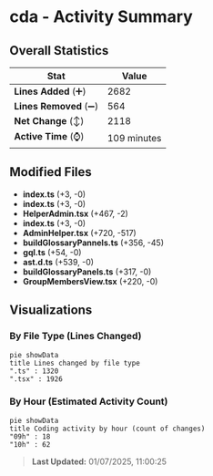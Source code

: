 # cda - Activity Summary 

## Overall Statistics

| Stat                   | Value                                                             |
| ---------------------- | ----------------------------------------------------------------- |
| **Lines Added** (➕)   | 2682                                          |
| **Lines Removed** (➖) | 564                                        |
| **Net Change** (↕)    | 2118                |
| **Active Time** (⌚)   | 109 minutes |


## Modified Files
- **index.ts** (+3, -0)
- **index.ts** (+3, -0)
- **HelperAdmin.tsx** (+467, -2)
- **index.ts** (+3, -0)
- **AdminHelper.tsx** (+720, -517)
- **buildGlossaryPannels.ts** (+356, -45)
- **gql.ts** (+54, -0)
- **ast.d.ts** (+539, -0)
- **buildGlossaryPanels.ts** (+317, -0)
- **GroupMembersView.tsx** (+220, -0)

## Visualizations

### By File Type (Lines Changed)

```mermaid
pie showData
title Lines changed by file type
".ts" : 1320
".tsx" : 1926
```

### By Hour (Estimated Activity Count)

```mermaid
pie showData
title Coding activity by hour (count of changes)
"09h" : 18
"10h" : 62
```


> **Last Updated:** 01/07/2025, 11:00:25
